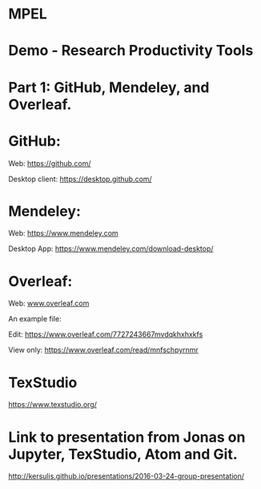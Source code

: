 # MPEL

# Demo - Research Productivity Tools 

# Part 1: GitHub, Mendeley, and Overleaf. 

# GitHub: 

Web: https://github.com/

Desktop client: https://desktop.github.com/

# Mendeley:

Web: https://www.mendeley.com

Desktop App: https://www.mendeley.com/download-desktop/

# Overleaf: 

Web: www.overleaf.com

An example file: 

Edit: https://www.overleaf.com/7727243667mvdqkhxhxkfs

View only: https://www.overleaf.com/read/mnfschpyrnmr

# TexStudio
https://www.texstudio.org/

# Link to presentation from Jonas on Jupyter, TexStudio, Atom and Git. 
http://kersulis.github.io/presentations/2016-03-24-group-presentation/
